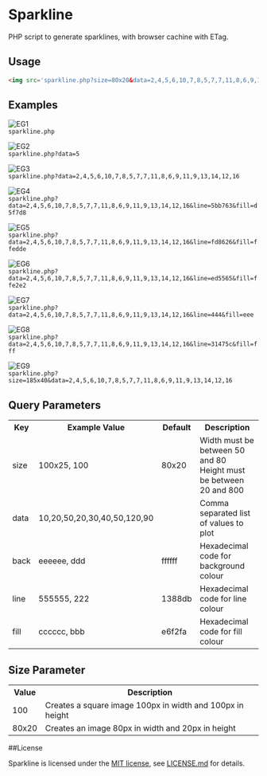 # Sparkline

PHP script to generate sparklines, with browser cachine with ETag.

## Usage
    
```html
<img src='sparkline.php?size=80x20&data=2,4,5,6,10,7,8,5,7,7,11,8,6,9,11,9,13,14,12,16&back=fff&line=5bb763&fill=d5f7d8' />
```

## Examples

<img src='http://jamiebicknell.github.io/Sparkline/sparkline_1403094493691.png' alt='EG1' /><br />
`sparkline.php`

<img src='http://jamiebicknell.github.io/Sparkline/sparkline_1403094493692.png' alt='EG2' /><br />
`sparkline.php?data=5`

<img src='http://jamiebicknell.github.io/Sparkline/sparkline_1403094493693.png' alt='EG3' /><br />
`sparkline.php?data=2,4,5,6,10,7,8,5,7,7,11,8,6,9,11,9,13,14,12,16`

<img src='http://jamiebicknell.github.io/Sparkline/sparkline_1403094493694.png' alt='EG4' /><br />
`sparkline.php?data=2,4,5,6,10,7,8,5,7,7,11,8,6,9,11,9,13,14,12,16&line=5bb763&fill=d5f7d8`

<img src='http://jamiebicknell.github.io/Sparkline/sparkline_1403094493695.png' alt='EG5' /><br />
`sparkline.php?data=2,4,5,6,10,7,8,5,7,7,11,8,6,9,11,9,13,14,12,16&line=fd8626&fill=ffedde`

<img src='http://jamiebicknell.github.io/Sparkline/sparkline_1403094493696.png' alt='EG6' /><br />
`sparkline.php?data=2,4,5,6,10,7,8,5,7,7,11,8,6,9,11,9,13,14,12,16&line=ed5565&fill=ffe2e2`

<img src='http://jamiebicknell.github.io/Sparkline/sparkline_1403094493697.png' alt='EG7' /><br />
`sparkline.php?data=2,4,5,6,10,7,8,5,7,7,11,8,6,9,11,9,13,14,12,16&line=444&fill=eee`

<img src='http://jamiebicknell.github.io/Sparkline/sparkline_1403094493698.png' alt='EG8' /><br />
`sparkline.php?data=2,4,5,6,10,7,8,5,7,7,11,8,6,9,11,9,13,14,12,16&line=31475c&fill=fff`

<img src='http://jamiebicknell.github.io/Sparkline/sparkline_1403094493699.png' alt='EG9' /><br />
`sparkline.php?size=185x40&data=2,4,5,6,10,7,8,5,7,7,11,8,6,9,11,9,13,14,12,16`


## Query Parameters

<table>
    <tr>
        <th>Key</th>
        <th>Example Value</th>
        <th>Default</th>
        <th>Description</th>
    </tr>
    <tr>
        <td>size</td>
        <td>100x25, 100</td>
        <td>80x20</td>
        <td>Width must be between 50 and 80<br />Height must be between 20 and 800</td>
    </tr>
    <tr>
        <td>data</td>
        <td>10,20,50,20,30,40,50,120,90</td>
        <td></td>
        <td>Comma separated list of values to plot</td>
    </tr>
    <tr>
        <td>back</td>
        <td>eeeeee, ddd</td>
        <td>ffffff</td>
        <td>Hexadecimal code for background colour</td>
    </tr>
    <tr>
        <td>line</td>
        <td>555555, 222</td>
        <td>1388db</td>
        <td>Hexadecimal code for line colour</td>
    </tr>
    <tr>
        <td>fill</td>
        <td>cccccc, bbb</td>
        <td>e6f2fa</td>
        <td>Hexadecimal code for fill colour</td>
    </tr>
</table>

## Size Parameter

<table>
    <tr>
        <th>Value</th>
        <th>Description</th>
    </tr>
    <tr>
        <td>100</td>
        <td>Creates a square image 100px in width and 100px in height</td>
    </tr>
    <tr>
        <td>80x20</td>
        <td>Creates an image 80px in width and 20px in height</td>
    </tr>
</table>

##License

Sparkline is licensed under the [MIT license](http://opensource.org/licenses/MIT), see [LICENSE.md](https://github.com/jamiebicknell/Sparkline/blob/master/LICENSE.md) for details.